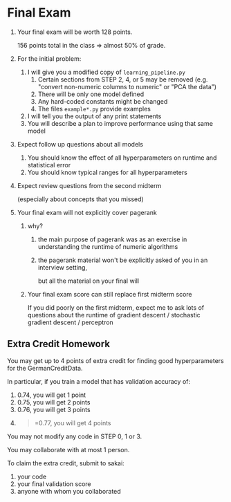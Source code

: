 # Final Exam

1. Your final exam will be worth 128 points.

    156 points total in the class => almost 50% of grade.

1. For the initial problem:
    1. I will give you a modified copy of `learning_pipeline.py`
        1. Certain sections from STEP 2, 4, or 5 may be removed (e.g. "convert non-numeric columns to numeric" or "PCA the data")
        1. There will be only one model defined
        1. Any hard-coded constants might be changed
        1. The files `example*.py` provide examples
    1. I will tell you the output of any print statements
    1. You will describe a plan to improve performance using that same model

1. Expect follow up questions about all models
    1. You should know the effect of all hyperparameters on runtime and statistical error
    1. You should know typical ranges for all hyperparameters

1. Expect review questions from the second midterm

    (especially about concepts that you missed)

1. Your final exam will not explicitly cover pagerank

    1. why?
        1. the main purpose of pagerank was as an exercise in understanding the runtime of numeric algorithms
        1. the pagerank material won't be explicitly asked of you in an interview setting,

            but all the material on your final will

    1. Your final exam score can still replace first midterm score

       If you did poorly on the first midterm,
       expect me to ask lots of questions about the runtime of gradient descent / stochastic gradient descent / perceptron

## Extra Credit Homework

You may get up to 4 points of extra credit for finding good hyperparameters for the GermanCreditData.

In particular, if you train a model that has validation accuracy of:
1. 0.74, you will get 1 point
1. 0.75, you will get 2 points
1. 0.76, you will get 3 points
1. >=0.77, you will get 4 points

You may not modify any code in STEP 0, 1 or 3.

You may collaborate with at most 1 person.

To claim the extra credit, submit to sakai:
1. your code
1. your final validation score
1. anyone with whom you collaborated
